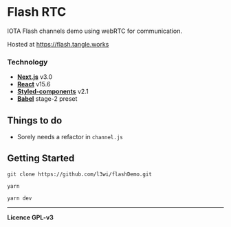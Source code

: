 # Flash RTC

IOTA Flash channels demo using webRTC for communication.

Hosted at https://flash.tangle.works

### Technology

- [**Next.js**](https://github.com/zeit/next.js) v3.0
- [**React**](https://facebook.github.io/react/) v15.6
- [**Styled-components**](https://www.styled-components.com/) v2.1
- [**Babel**](https://babeljs.io/) stage-2 preset

## Things to do

- Sorely needs a refactor in `channel.js`

## Getting Started

```
git clone https://github.com/l3wi/flashDemo.git

yarn

yarn dev
```

----

**Licence GPL-v3**